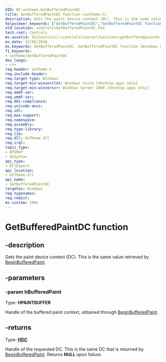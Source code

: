 ```yaml
---
UID: NF:uxtheme.GetBufferedPaintDC
title: GetBufferedPaintDC function (uxtheme.h)
description: Gets the paint device context (DC). This is the same value retrieved by BeginBufferedPaint.
helpviewer_keywords: ["GetBufferedPaintDC","GetBufferedPaintDC function [Windows Controls]","_shell_GetBufferedPaintDC","_shell_GetBufferedPaintDC_cpp","controls.GetBufferedPaintDC","controls._shell_GetBufferedPaintDC","uxtheme/GetBufferedPaintDC"]
old-location: controls\GetBufferedPaintDC.htm
tech.root: Controls
ms.assetid: VS|Controls|~\controls\userex\functions\getbufferedpaintdc.htm
ms.date: 12/05/2018
ms.keywords: GetBufferedPaintDC, GetBufferedPaintDC function [Windows Controls], _shell_GetBufferedPaintDC, _shell_GetBufferedPaintDC_cpp, controls.GetBufferedPaintDC, controls._shell_GetBufferedPaintDC, uxtheme/GetBufferedPaintDC
f1_keywords:
- uxtheme/GetBufferedPaintDC
dev_langs:
- c++
req.header: uxtheme.h
req.include-header: 
req.target-type: Windows
req.target-min-winverclnt: Windows Vista [desktop apps only]
req.target-min-winversvr: Windows Server 2008 [desktop apps only]
req.kmdf-ver: 
req.umdf-ver: 
req.ddi-compliance: 
req.unicode-ansi: 
req.idl: 
req.max-support: 
req.namespace: 
req.assembly: 
req.type-library: 
req.lib: 
req.dll: UxTheme.dll
req.irql: 
topic_type:
- APIRef
- kbSyntax
api_type:
- DllExport
api_location:
- UxTheme.dll
api_name:
- GetBufferedPaintDC
targetos: Windows
req.typenames: 
req.redist: 
ms.custom: 19H1
---
```


# GetBufferedPaintDC function


## -description


Gets the paint device context (DC). This is the same value retrieved by <a href="https://docs.microsoft.com/windows/desktop/api/uxtheme/nf-uxtheme-beginbufferedpaint">BeginBufferedPaint</a>.


## -parameters




### -param hBufferedPaint

Type: <b>HPAINTBUFFER</b>

Handle of the buffered paint context, obtained through <a href="https://docs.microsoft.com/windows/desktop/api/uxtheme/nf-uxtheme-beginbufferedpaint">BeginBufferedPaint</a>.


## -returns



Type: <b><a href="https://docs.microsoft.com/windows/desktop/WinProg/windows-data-types">HDC</a></b>

Handle of the requested DC. This is the same DC that is returned by <a href="https://docs.microsoft.com/windows/desktop/api/uxtheme/nf-uxtheme-beginbufferedpaint">BeginBufferedPaint</a>. Returns <b>NULL</b> upon failure.




